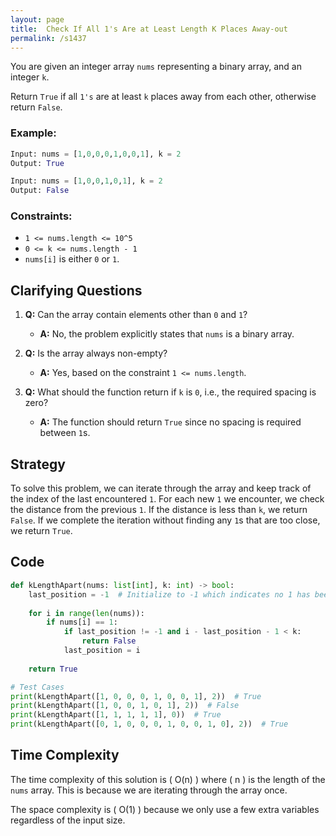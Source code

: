 ```yaml
---
layout: page
title:  Check If All 1's Are at Least Length K Places Away-out
permalink: /s1437
---
```


You are given an integer array `nums` representing a binary array, and an integer `k`.

Return `True` if all `1's` are at least `k` places away from each other, otherwise return `False`.

### Example:

```python
Input: nums = [1,0,0,0,1,0,0,1], k = 2
Output: True

Input: nums = [1,0,0,1,0,1], k = 2
Output: False
```

### Constraints:

- `1 <= nums.length <= 10^5`
- `0 <= k <= nums.length - 1`
- `nums[i]` is either `0` or `1`.

## Clarifying Questions

1. **Q:** Can the array contain elements other than `0` and `1`?
   * **A:** No, the problem explicitly states that `nums` is a binary array.
   
2. **Q:** Is the array always non-empty?
   * **A:** Yes, based on the constraint `1 <= nums.length`.

3. **Q:** What should the function return if `k` is `0`, i.e., the required spacing is zero?
   * **A:** The function should return `True` since no spacing is required between `1`s.

## Strategy

To solve this problem, we can iterate through the array and keep track of the index of the last encountered `1`. For each new `1` we encounter, we check the distance from the previous `1`. If the distance is less than `k`, we return `False`. If we complete the iteration without finding any `1`s that are too close, we return `True`.

## Code

```python
def kLengthApart(nums: list[int], k: int) -> bool:
    last_position = -1  # Initialize to -1 which indicates no 1 has been found yet.
    
    for i in range(len(nums)):
        if nums[i] == 1:
            if last_position != -1 and i - last_position - 1 < k:
                return False
            last_position = i
    
    return True

# Test Cases
print(kLengthApart([1, 0, 0, 0, 1, 0, 0, 1], 2))  # True
print(kLengthApart([1, 0, 0, 1, 0, 1], 2))  # False
print(kLengthApart([1, 1, 1, 1, 1], 0))  # True
print(kLengthApart([0, 1, 0, 0, 0, 1, 0, 0, 1, 0], 2))  # True
```

## Time Complexity

The time complexity of this solution is \( O(n) \) where \( n \) is the length of the `nums` array. This is because we are iterating through the array once.

The space complexity is \( O(1) \) because we only use a few extra variables regardless of the input size.